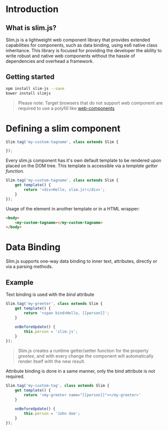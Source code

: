 # Introduction
## What is slim.js?
Slim.js is a lightweight web component library that provides extended capabilities for components, such as data binding,
using es6 native class inheritance. This library is focused for providing the developer
the ability to write robust and native web components without the hassle of dependencies and
overhead a framework.

## Getting started
```bash
npm install slim-js --save
bower install slimjs
```
> Please note:
> Target browsers that do not support web component are required to use a polyfill like [web-components](https://www.webcomponents.org/)

# Defining a slim component
```js
Slim.tag('my-custom-tagname', class extends Slim {

});
```

Every slim.js component has it's own default template to be rendered upon placed on the DOM tree.
This template is accessible via a *template getter function*.

```js
Slim.tag('my-custom-tagname', class extends Slim {
    get template() {
        return '<div>Hello, slim.js!</div>';
    }
});
```

Usage of the element in another template or in a HTML wrapper:

```html
<body>
    <my-custom-tagname></my-custom-tagname>
</body>
```

# Data Binding
Slim.js supports one-way data binding to inner text, attributes, directly or via a parsing methods.

## Example

Text binding is used with the *bind* attribute

```js
Slim.tag('my-greeter', class extends Slim {
    get template() {
        return '<span bind>Hello, [[person]]';
    }
    
    onBeforeUpdate() {
        this.person = 'slim.js';
    }
});
```

> Slim.js creates a runtime getter/setter function for the property *greetee*, and with every change the component will
> automatically render itself with the new result.

Attribute binding is done in a same manner, only the bind attribute is not required.

```js
Slim.tag('my-custom-tag', class extends Slim {
    get template() {
        return '<my-greeter name="[[person]]"></my-greeter>'
    }
    
    onBeforeUpdate() {
        this.person = 'John doe';
    }
});
```